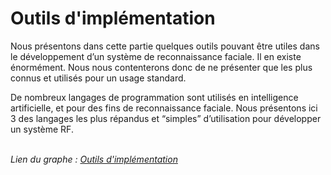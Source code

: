 #     Outils d'implémentation

Nous présentons dans cette partie quelques outils pouvant être utiles dans le développement d’un système de reconnaissance faciale.  Il en existe énormément. Nous nous contenterons donc de ne présenter que les plus connus et utilisés pour un usage standard.

De nombreux langages de programmation sont utilisés en intelligence artificielle, et pour des fins de reconnaissance faciale. Nous présentons ici 3 des langages les plus répandus et “simples” d’utilisation pour développer un système RF.

<br><i>Lien du graphe : <a href="https://go.stemic.app/maps/112cc3fe-6c88-4f4d-897e-84e330b42905">Outils d'implémentation</a> </i>
